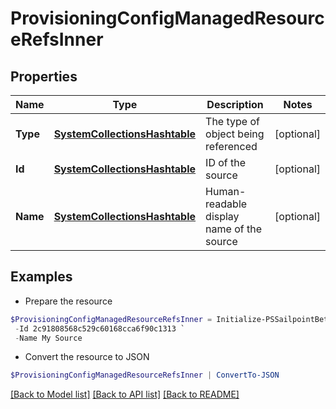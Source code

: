 # ProvisioningConfigManagedResourceRefsInner
## Properties

Name | Type | Description | Notes
------------ | ------------- | ------------- | -------------
**Type** | [**SystemCollectionsHashtable**](.md) | The type of object being referenced | [optional] 
**Id** | [**SystemCollectionsHashtable**](.md) | ID of the source | [optional] 
**Name** | [**SystemCollectionsHashtable**](.md) | Human-readable display name of the source | [optional] 

## Examples

- Prepare the resource
```powershell
$ProvisioningConfigManagedResourceRefsInner = Initialize-PSSailpointBetaProvisioningConfigManagedResourceRefsInner  -Type SOURCE `
 -Id 2c91808568c529c60168cca6f90c1313 `
 -Name My Source
```

- Convert the resource to JSON
```powershell
$ProvisioningConfigManagedResourceRefsInner | ConvertTo-JSON
```

[[Back to Model list]](../README.md#documentation-for-models) [[Back to API list]](../README.md#documentation-for-api-endpoints) [[Back to README]](../README.md)

